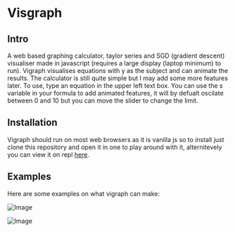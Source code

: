 # Visgraph

## Intro 
A web based graphing calculator, taylor series and SGD (gradient descent) visualiser made in javascript (requires a large display (laptop minimum) to run). Vigraph visualises equations with y as the subject and can animate the results. The calculator is still quite simple but I may add some more features later. To use, type an equation in the upper left text box. You can use the s variable in your formula to add animated features, it will by defualt oscilate between 0 and 10 but you can move the slider to change the limit.  

## Installation
Vigraph should run on most web browsers as it is vanilla js so to install just clone this repository and open it in one to play around with it, alternitevely you can view it on repl [here](https://replit.com/@HamishHamiltonS/Visgraph-Graphing-calculator?v=1).

## Examples

Here are some examples on what vigraph can make:

![Image](https://github.com/HamishHamiltonSmith/Visgraph-Graphing-Calculator/blob/main/examples/Screenshot%202022-06-17%206.47.06%20PM.png)

![Image](https://github.com/HamishHamiltonSmith/Visgraph-Graphing-Calculator/blob/main/examples/Screenshot%202022-06-17%206.47.25%20PM.png)

